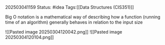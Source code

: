 202503041159
Status: #idea
Tags:[[Data Structures (CIS351)]]

Big O notation is a mathematical way of describing how a function (running time of an algorithm) generally behaves in relation to the input size

![[Pasted image 20250304120042.png]]
![[Pasted image 20250304120104.png]]

